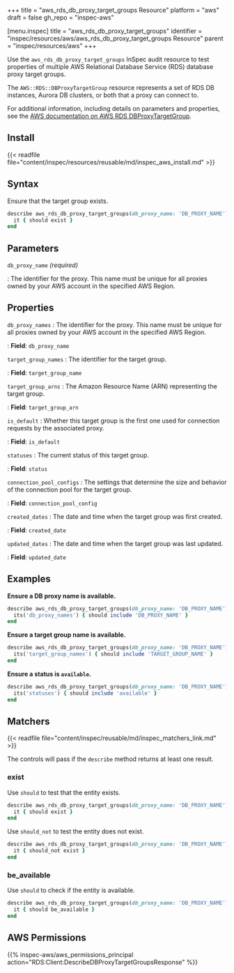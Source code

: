+++
title = "aws_rds_db_proxy_target_groups Resource"
platform = "aws"
draft = false
gh_repo = "inspec-aws"

[menu.inspec]
title = "aws_rds_db_proxy_target_groups"
identifier = "inspec/resources/aws/aws_rds_db_proxy_target_groups Resource"
parent = "inspec/resources/aws"
+++

Use the `aws_rds_db_proxy_target_groups` InSpec audit resource to test properties of multiple AWS Relational Database Service (RDS) database proxy target groups.

The `AWS::RDS::DBProxyTargetGroup` resource represents a set of RDS DB instances, Aurora DB clusters, or both that a proxy can connect to.

For additional information, including details on parameters and properties, see the [AWS documentation on AWS RDS DBProxyTargetGroup](https://docs.aws.amazon.com/AWSCloudFormation/latest/UserGuide/aws-resource-rds-dbproxytargetgroup.html).

## Install

{{< readfile file="content/inspec/resources/reusable/md/inspec_aws_install.md" >}}

## Syntax

Ensure that the target group exists.

```ruby
describe aws_rds_db_proxy_target_groups(db_proxy_name: 'DB_PROXY_NAME') do
  it { should exist }
end
```

## Parameters

`db_proxy_name` _(required)_

: The identifier for the proxy. This name must be unique for all proxies owned by your AWS account in the specified AWS Region.

## Properties

`db_proxy_names`
: The identifier for the proxy. This name must be unique for all proxies owned by your AWS account in the specified AWS Region.

: **Field**: `db_proxy_name`

`target_group_names`
: The identifier for the target group.

: **Field**: `target_group_name`

`target_group_arns`
: The Amazon Resource Name (ARN) representing the target group.

: **Field**: `target_group_arn`

`is_default`
: Whether this target group is the first one used for connection requests by the associated proxy.

: **Field**: `is_default`

`statuses`
: The current status of this target group.

: **Field**: `status`

`connection_pool_configs`
: The settings that determine the size and behavior of the connection pool for the target group.

: **Field**: `connection_pool_config`

`created_dates`
: The date and time when the target group was first created.

: **Field**: `created_date`

`updated_dates`
: The date and time when the target group was last updated.

: **Field**: `updated_date`

## Examples

**Ensure a DB proxy name is available.**

```ruby
describe aws_rds_db_proxy_target_groups(db_proxy_name: 'DB_PROXY_NAME') do
  its('db_proxy_names') { should include 'DB_PROXY_NAME' }
end
```

**Ensure a target group name is available.**

```ruby
describe aws_rds_db_proxy_target_groups(db_proxy_name: 'DB_PROXY_NAME') do
  its('target_group_names') { should include 'TARGET_GROUP_NAME' }
end
```

**Ensure a status is `available`.**

```ruby
describe aws_rds_db_proxy_target_groups(db_proxy_name: 'DB_PROXY_NAME') do
  its('statuses') { should include 'available' }
end
```

## Matchers

{{< readfile file="content/inspec/reusable/md/inspec_matchers_link.md" >}}

The controls will pass if the `describe` method returns at least one result.

### exist

Use `should` to test that the entity exists.

```ruby
describe aws_rds_db_proxy_target_groups(db_proxy_name: 'DB_PROXY_NAME') do
  it { should exist }
end
```

Use `should_not` to test the entity does not exist.

```ruby
describe aws_rds_db_proxy_target_groups(db_proxy_name: 'DB_PROXY_NAME') do
  it { should_not exist }
end
```

### be_available

Use `should` to check if the entity is available.

```ruby
describe aws_rds_db_proxy_target_groups(db_proxy_name: 'DB_PROXY_NAME') do
  it { should be_available }
end
```

## AWS Permissions

{{% inspec-aws/aws_permissions_principal action="RDS:Client:DescribeDBProxyTargetGroupsResponse" %}}
